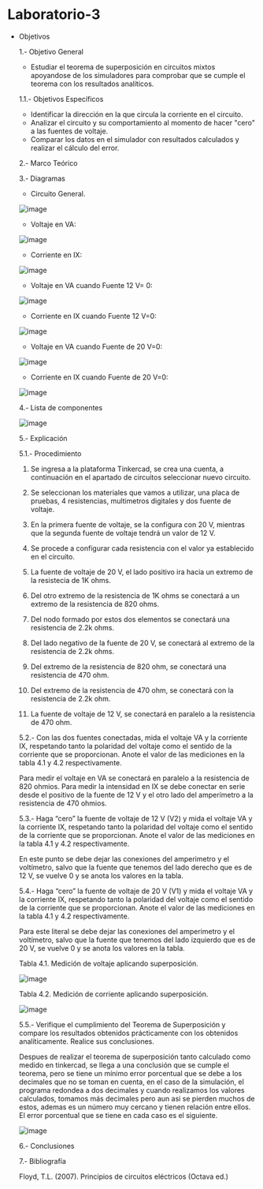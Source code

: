 # Laboratorio-3

* Objetivos

  1.- Objetivo General
    - Estudiar el teorema de superposición en circuitos mixtos apoyandose de los simuladores para comprobar que se cumple el teorema con los resultados analíticos.

  1.1.- Objetivos Específicos
    - Identificar la dirección en la que circula la corriente en el circuito.
    - Analizar el circuito y su comportamiento al momento de hacer "cero" a las fuentes de voltaje.
    - Comparar los datos en el simulador con resultados calculados y realizar el cálculo del error.
    
  2.- Marco Teórico
  
  3.- Diagramas
    
    - Circuito General.
    
    ![image](https://user-images.githubusercontent.com/76132461/104648944-ee142680-5681-11eb-9ae3-aa223f3561aa.png)
    
    - Voltaje en VA:
    
    ![image](https://user-images.githubusercontent.com/76132461/104648975-f79d8e80-5681-11eb-9271-e80699e91f64.png)
    
    - Corriente en IX:
   
   ![image](https://user-images.githubusercontent.com/76132461/104650930-f0c44b00-5684-11eb-8728-95bcda22bb20.png) 
    
    - Voltaje en VA cuando Fuente 12 V= 0:
    
    ![image](https://user-images.githubusercontent.com/76132461/104649027-0a17c800-5682-11eb-9ba8-1d390570b103.png)
    
    - Corriente en IX cuando Fuente 12 V=0:
    
    ![image](https://user-images.githubusercontent.com/76132461/104650987-06d20b80-5685-11eb-8d13-0ad0adfc8f49.png)
    
    - Voltaje en VA cuando Fuente de 20 V=0:
    
    ![image](https://user-images.githubusercontent.com/76132461/104649058-14d25d00-5682-11eb-9528-bf97bbbe59d2.png)
    
    - Corriente en IX cuando Fuente de 20 V=0:
    
    ![image](https://user-images.githubusercontent.com/76132461/104651035-18b3ae80-5685-11eb-8b15-e6faac03c23b.png)
    
    4.- Lista de componentes
    
    ![image](https://user-images.githubusercontent.com/76132461/104652024-7c8aa700-5686-11eb-9f38-c312bb53b8d4.png)

    5.- Explicación
    
    5.1.- Procedimiento
    
    1. Se ingresa a la plataforma Tinkercad, se crea una cuenta, a continuación en el apartado de circuitos seleccionar nuevo circuito.
    
    2. Se seleccionan los materiales que vamos a utilizar, una placa de pruebas, 4 resistencias, multimetros digitales y dos fuente de voltaje.
    
    3. En la primera fuente de voltaje, se la configura con 20 V, mientras que la segunda fuente de voltaje tendrá un valor de 12 V.
    
    4. Se procede a configurar cada resistencia con el valor ya establecido en el circuito.

    5. La fuente de voltaje de 20 V, el lado positivo ira hacia un extremo de la resistecia de 1K ohms.
    
    6. Del otro extremo de la resistencia de 1K ohms se conectará a un extremo de la resistencia de 820 ohms.
    
    7. Del nodo formado por estos dos elementos se conectará una resistencia de 2.2k ohms.
    
    8. Del lado negativo de la fuente de 20 V, se conectará al extremo de la resistencia de 2.2k ohms.
    
    9. Del extremo de la resistencia de 820 ohm, se conectará una resistencia de 470 ohm.
    
    10. Del extremo de la resistencia de 470 ohm, se conectará con la resistencia de 2.2k ohm.
    
    11. La fuente de voltaje de 12 V, se conectará en paralelo a la resistencia de 470 ohm.
    
    5.2.- Con las dos fuentes conectadas, mida el voltaje VA y la corriente IX, respetando tanto la polaridad del voltaje como el sentido de la corriente que se proporcionan. Anote el valor de las mediciones en la tabla 4.1 y 4.2 respectivamente.
    
   Para medir el voltaje en VA se conectará en paralelo a la resistencia de 820 ohmios. 
   Para medir la intensidad en IX se debe conectar en serie desde el positivo de la fuente de 12 V y el otro lado del amperímetro a la resistencia de 470 ohmios.
    
    5.3.- Haga “cero” la fuente de voltaje de 12 V (V2) y mida el voltaje VA y la corriente IX, respetando tanto la polaridad del voltaje como el sentido de la corriente que se
proporcionan. Anote el valor de las mediciones en la tabla 4.1 y 4.2 respectivamente.

   En este punto se debe dejar las conexiones del amperimetro y el voltímetro, salvo que la fuente que tenemos del lado derecho que es de 12 V, se vuelve 0 y se anota los valores en la tabla.
   
   5.4.- Haga “cero” la fuente de voltaje de 20 V (V1) y mida el voltaje VA y la corriente IX, respetando tanto la polaridad del voltaje como el sentido de la corriente que se
proporcionan. Anote el valor de las mediciones en la tabla 4.1 y 4.2 respectivamente.

  Para este literal se debe dejar las conexiones del amperimetro y el voltímetro, salvo que la fuente que tenemos del lado izquierdo que es de 20 V, se vuelve 0 y se anota los valores en la tabla.
  
  Tabla 4.1. Medición de voltaje aplicando superposición.
  
  ![image](https://user-images.githubusercontent.com/76132461/104659536-ce392e80-5692-11eb-8e7f-160695ea1214.png)
  
  Tabla 4.2. Medición de corriente aplicando superposición.
  
  ![image](https://user-images.githubusercontent.com/76132461/104659594-e5781c00-5692-11eb-8e32-585f88a883ea.png)
  
  5.5.- Verifique el cumplimiento del Teorema de Superposición y compare los resultados obtenidos prácticamente con los obtenidos analíticamente. Realice sus conclusiones.
  
  Despues de realizar el teorema de superposición tanto calculado como medido en tinkercad, se llega a una conclusión que se cumple el teorema, pero se tiene un mínimo error porcentual que se debe a los decimales que no se toman en cuenta, en el caso de la simulación, el programa redondea a dos decimales y cuando realizamos los valores calculados, tomamos más decimales pero aun asi se pierden muchos de estos, ademas es un número muy cercano y tienen relación entre ellos. El error porcentual que se tiene en cada caso es el siguiente.
  
  ![image](https://user-images.githubusercontent.com/76132461/104661563-c7141f80-5696-11eb-8b86-fbb62480e24d.png)

  6.- Conclusiones
  
  
  7.- Bibliografía

  Floyd, T.L. (2007). Principios de circuitos eléctricos (Octava ed.)
  
  






    
    
    
    
    
    
    
    
